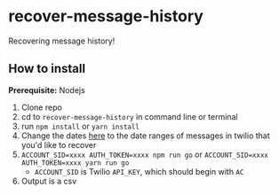 # recover-message-history #
Recovering message history!

## How to install ##

**Prerequisite:** Nodejs

1. Clone repo
2. cd to `recover-message-history` in command line or terminal
3. run `npm install` or `yarn install`
4. Change the dates [here](https://github.com/politics-rewired/recover-message-history/blob/master/src/index.ts#L9) to the date ranges of messages in twilio that you'd like to recover
5. `ACCOUNT_SID=xxxx AUTH_TOKEN=xxxx npm run go` or `ACCOUNT_SID=xxxx AUTH_TOKEN=xxxx yarn run go`
    - `ACCOUNT_SID` is Twilio `API_KEY`, which should begin with `AC`
6. Output is a csv
